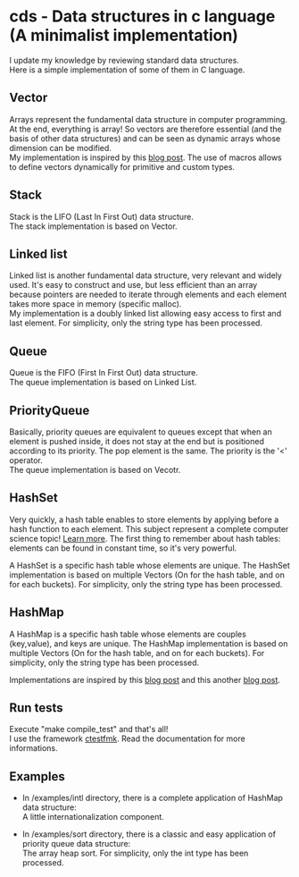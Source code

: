 # cds - Data structures in c language (A minimalist implementation)

I update my knowledge by reviewing standard data structures.\
Here is a simple implementation of some of them in C language.

## Vector

Arrays represent the fundamental data structure in computer programming. At the end, everything is array!
So vectors are therefore essential (and the basis of other data structures) and can be seen as dynamic arrays whose dimension can be modified.\
My implementation is inspired by this [blog post](https://constantsmatter.com/posts/generic-ds-c/).
The use of macros allows to define vectors dynamically for primitive and custom types.

## Stack

Stack is the LIFO (Last In First Out) data structure.\
The stack implementation is based on Vector.

## Linked list

Linked list is another fundamental data structure, very relevant and widely used. It's easy to construct and use, but less efficient than an array because pointers are needed to iterate through elements and each element takes more space in memory (specific malloc).\
My implementation is a doubly linked list allowing easy access to first and last element. For simplicity, only the string type has been processed.

## Queue

Queue is the FIFO (First In First Out) data structure.\
The queue implementation is based on Linked List.

## PriorityQueue

Basically, priority queues are equivalent to queues except that when an element is pushed inside, it does not stay at the end but is positioned according to its priority. The pop element is the same.
The priority is the '<' operator.\
The queue implementation is based on Vecotr.

## HashSet

Very quickly, a hash table enables to store elements by applying before a hash function to each element. This subject represent a complete computer science topic! [Learn more](https://en.wikipedia.org/wiki/Hash_table).
The first thing to remember about hash tables: elements can be found in constant time, so it's very powerful.

A HashSet is a specific hash table whose elements are unique.
The HashSet implementation is based on multiple Vectors (On for the hash table, and on for each buckets). For simplicity, only the string type has been processed.

## HashMap

A HashMap is a specific hash table whose elements are couples (key,value), and keys are unique.
The HashMap implementation is based on multiple Vectors (On for the hash table, and on for each buckets). For simplicity, only the string type has been processed.

Implementations are inspired by this [blog post](https://www.journaldev.com/35238/hash-table-in-c-plus-plus) and this another [blog post](https://benhoyt.com/writings/hash-table-in-c/).

## Run tests

Execute "make compile_test" and that's all!\
I use the framework [ctestfmk](https://github.com/epatrizio/ctestfmk). Read the documentation for more informations.

## Examples

* In /examples/intl directory, there is a complete application of HashMap data structure:\
A little internationalization component.

* In /examples/sort directory, there is a classic and easy application of priority queue data structure:\
The array heap sort. For simplicity, only the int type has been processed.
